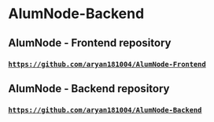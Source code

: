 # AlumNode-Backend
## AlumNode - Frontend repository 
### <a href="https://github.com/aryan181004/AlumNode-Frontend">`https://github.com/aryan181004/AlumNode-Frontend`</a>
## AlumNode - Backend repository 
### <a href="https://github.com/aryan181004/AlumNode-Backend">`https://github.com/aryan181004/AlumNode-Backend`</a>
